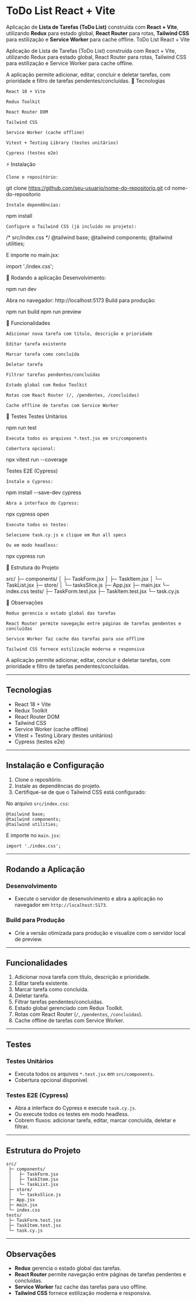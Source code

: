 # ToDo List React + Vite

Aplicação de **Lista de Tarefas (ToDo List)** construída com **React + Vite**, utilizando **Redux** para estado global, **React Router** para rotas, **Tailwind CSS** para estilização e **Service Worker** para cache offline.
ToDo List React + Vite

Aplicação de Lista de Tarefas (ToDo List) construída com React + Vite, utilizando Redux para estado global, React Router para rotas, Tailwind CSS para estilização e Service Worker para cache offline.

A aplicação permite adicionar, editar, concluir e deletar tarefas, com prioridade e filtro de tarefas pendentes/concluídas.
🚀 Tecnologias

    React 18 + Vite

    Redux Toolkit

    React Router DOM

    Tailwind CSS

    Service Worker (cache offline)

    Vitest + Testing Library (testes unitários)

    Cypress (testes e2e)

⚡ Instalação

    Clone o repositório:

git clone https://github.com/seu-usuario/nome-do-repositorio.git
cd nome-do-repositorio

    Instale dependências:

npm install

    Configure o Tailwind CSS (já incluído no projeto):

/* src/index.css */
@tailwind base;
@tailwind components;
@tailwind utilities;

E importe no main.jsx:

import './index.css';

🏃 Rodando a aplicação
Desenvolvimento:

npm run dev

Abra no navegador: http://localhost:5173
Build para produção:

npm run build
npm run preview

🧩 Funcionalidades

    Adicionar nova tarefa com título, descrição e prioridade

    Editar tarefa existente

    Marcar tarefa como concluída

    Deletar tarefa

    Filtrar tarefas pendentes/concluídas

    Estado global com Redux Toolkit

    Rotas com React Router (/, /pendentes, /concluidas)

    Cache offline de tarefas com Service Worker

🧪 Testes
Testes Unitários

npm run test

    Executa todos os arquivos *.test.jsx em src/components

    Cobertura opcional:

npx vitest run --coverage

Testes E2E (Cypress)

    Instale o Cypress:

npm install --save-dev cypress

    Abra a interface do Cypress:

npx cypress open

    Execute todos os testes:

    Selecione task.cy.js e clique em Run all specs

    Ou em modo headless:

npx cypress run

📂 Estrutura do Projeto

src/
 ├─ components/
 │   ├─ TaskForm.jsx
 │   ├─ TaskItem.jsx
 │   └─ TaskList.jsx
 ├─ store/
 │   └─ tasksSlice.js
 ├─ App.jsx
 ├─ main.jsx
 └─ index.css
tests/
 ├─ TaskForm.test.jsx
 ├─ TaskItem.test.jsx
 └─ task.cy.js

🔧 Observações

    Redux gerencia o estado global das tarefas

    React Router permite navegação entre páginas de tarefas pendentes e concluídas

    Service Worker faz cache das tarefas para uso offline

    Tailwind CSS fornece estilização moderna e responsiva

A aplicação permite adicionar, editar, concluir e deletar tarefas, com prioridade e filtro de tarefas pendentes/concluídas.

---

## Tecnologias

* React 18 + Vite
* Redux Toolkit
* React Router DOM
* Tailwind CSS
* Service Worker (cache offline)
* Vitest + Testing Library (testes unitários)
* Cypress (testes e2e)

---

## Instalação e Configuração

1. Clone o repositório.
2. Instale as dependências do projeto.
3. Certifique-se de que o Tailwind CSS está configurado:

No arquivo `src/index.css`:

```
@tailwind base;
@tailwind components;
@tailwind utilities;
```

E importe no `main.jsx`:

```
import './index.css';
```

---

## Rodando a Aplicação

### Desenvolvimento

* Execute o servidor de desenvolvimento e abra a aplicação no navegador em `http://localhost:5173`.

### Build para Produção

* Crie a versão otimizada para produção e visualize com o servidor local de preview.

---

## Funcionalidades

1. Adicionar nova tarefa com título, descrição e prioridade.
2. Editar tarefa existente.
3. Marcar tarefa como concluída.
4. Deletar tarefa.
5. Filtrar tarefas pendentes/concluídas.
6. Estado global gerenciado com Redux Toolkit.
7. Rotas com React Router (`/`, `/pendentes`, `/concluidas`).
8. Cache offline de tarefas com Service Worker.

---

## Testes

### Testes Unitários

* Executa todos os arquivos `*.test.jsx` em `src/components`.
* Cobertura opcional disponível.

### Testes E2E (Cypress)

* Abra a interface do Cypress e execute `task.cy.js`.
* Ou execute todos os testes em modo headless.
* Cobrem fluxos: adicionar tarefa, editar, marcar concluída, deletar e filtrar.

---

## Estrutura do Projeto

```
src/
 ├─ components/
 │   ├─ TaskForm.jsx
 │   ├─ TaskItem.jsx
 │   └─ TaskList.jsx
 ├─ store/
 │   └─ tasksSlice.js
 ├─ App.jsx
 ├─ main.jsx
 └─ index.css
tests/
 ├─ TaskForm.test.jsx
 ├─ TaskItem.test.jsx
 └─ task.cy.js
```

---

## Observações

* **Redux** gerencia o estado global das tarefas.
* **React Router** permite navegação entre páginas de tarefas pendentes e concluídas.
* **Service Worker** faz cache das tarefas para uso offline.
* **Tailwind CSS** fornece estilização moderna e responsiva.
